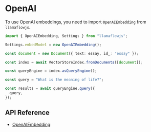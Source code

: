 # OpenAI

To use OpenAI embeddings, you need to import `OpenAIEmbedding` from `llamaflowjs`.

```ts
import { OpenAIEmbedding, Settings } from "llamaflowjs";

Settings.embedModel = new OpenAIEmbedding();

const document = new Document({ text: essay, id_: "essay" });

const index = await VectorStoreIndex.fromDocuments([document]);

const queryEngine = index.asQueryEngine();

const query = "What is the meaning of life?";

const results = await queryEngine.query({
  query,
});
```

## API Reference

- [OpenAIEmbedding](../../../api/classes/OpenAIEmbedding.md)
